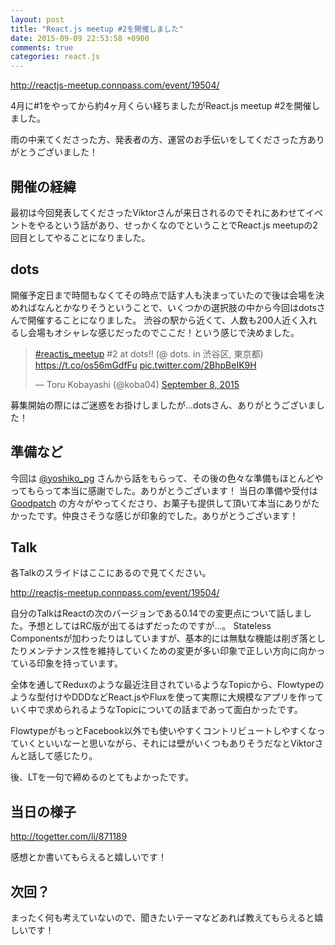 ```yaml
---
layout: post
title: "React.js meetup #2を開催しました"
date: 2015-09-09 22:53:58 +0900
comments: true
categories: react.js
---
```


http://reactjs-meetup.connpass.com/event/19504/

4月に#1をやってから約4ヶ月くらい経ちましたがReact.js meetup #2を開催しました。

雨の中来てくださった方、発表者の方、運営のお手伝いをしてくださった方ありがとうございました！

<!-- more -->

## 開催の経緯

最初は今回発表してくださったViktorさんが来日されるのでそれにあわせてイベントをやるという話があり、せっかくなのでということでReact.js meetupの2回目としてやることになりました。

## dots

開催予定日まで時間もなくてその時点で話す人も決まっていたので後は会場を決めればなんとかなりそうということで、いくつかの選択肢の中から今回はdotsさんで開催することになりました。
渋谷の駅から近くて、人数も200人近く入れるし会場もオシャレな感じだったのでここだ！という感じで決めました。

<blockquote class="twitter-tweet" lang="en"><p lang="ja" dir="ltr"><a href="https://twitter.com/hashtag/reactjs_meetup?src=hash">#reactjs_meetup</a> #2 at dots!! (@ dots. in 渋谷区, 東京都) <a href="https://t.co/os56mGdfFu">https://t.co/os56mGdfFu</a> <a href="http://t.co/2BhpBeIK9H">pic.twitter.com/2BhpBeIK9H</a></p>&mdash; Toru Kobayashi (@koba04) <a href="https://twitter.com/koba04/status/641186091891073024">September 8, 2015</a></blockquote>
<script async src="//platform.twitter.com/widgets.js" charset="utf-8"></script>

募集開始の際にはご迷惑をお掛けしましたが...dotsさん、ありがとうございました！

## 準備など

今回は [@yoshiko_pg](https://twitter.com/yoshiko_pg) さんから話をもらって、その後の色々な準備もほとんどやってもらって本当に感謝でした。ありがとうございます！
当日の準備や受付は [Goodpatch](http://goodpatch.com/jp) の方々がやってくださり、お菓子も提供して頂いて本当にありがたかったです。仲良さそうな感じが印象的でした。ありがとうございます！

## Talk

各Talkのスライドはここにあるので見てください。

http://reactjs-meetup.connpass.com/event/19504/

自分のTalkはReactの次のバージョンである0.14での変更点について話しました。予想としてはRC版が出てるはずだったのですが...。
Stateless Componentsが加わったりはしていますが、基本的には無駄な機能は削ぎ落としたりメンテナンス性を維持していくための変更が多い印象で正しい方向に向かっている印象を持っています。

全体を通してReduxのような最近注目されているようなTopicから、Flowtypeのような型付けやDDDなどReact.jsやFluxを使って実際に大規模なアプリを作っていく中で求められるようなTopicについての話まであって面白かったです。

FlowtypeがもっとFacebook以外でも使いやすくコントリビュートしやすくなっていくといいなーと思いながら、それには壁がいくつもありそうだなとViktorさんと話して感じたり。

後、LTを一句で締めるのとてもよかったです。

## 当日の様子

http://togetter.com/li/871189

感想とか書いてもらえると嬉しいです！

## 次回？

まったく何も考えていないので、聞きたいテーマなどあれば教えてもらえると嬉しいです！
